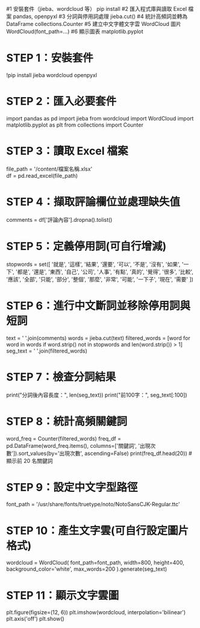 #1 安裝套件（jieba、wordcloud 等）	pip install
#2	匯入程式庫與讀取 Excel 檔案     	pandas, openpyxl
#3	分詞與停用詞處理	                jieba.cut()
#4	統計高頻詞並轉為                  DataFrame	collections.Counter
#5	建立中文字體文字雲 WordCloud 圖片	WordCloud(font_path=...)
#6	顯示圖表                        	matplotlib.pyplot
# STEP 1：安裝套件
!pip install jieba wordcloud openpyxl

# STEP 2：匯入必要套件
import pandas as pd
import jieba
from wordcloud import WordCloud
import matplotlib.pyplot as plt
from collections import Counter

# STEP 3：讀取 Excel 檔案
file_path = '/content/檔案名稱.xlsx'  
df = pd.read_excel(file_path)

# STEP 4：擷取評論欄位並處理缺失值
comments = df['評論內容'].dropna().tolist()

# STEP 5：定義停用詞(可自行增減)
stopwords = set([
    '就是', '這樣', '結果', '還要', '可以', '不是', '沒有', '如果', '一下', '都是', '還是',
    '東西', '自己', '公司', '人事', '有點', '真的', '覺得', '很多', '比較', '應該',
    '全部', '只能', '部分', '整個', '那麼', '非常', '可能', '一下子', '現在', '需要'
])

# STEP 6：進行中文斷詞並移除停用詞與短詞
text = ' '.join(comments)
words = jieba.cut(text)
filtered_words = [word for word in words if word.strip() not in stopwords and len(word.strip()) > 1]
seg_text = ' '.join(filtered_words)

# STEP 7：檢查分詞結果
print("分詞後內容長度：", len(seg_text))
print("前100字：", seg_text[:100])

# STEP 8：統計高頻關鍵詞
word_freq = Counter(filtered_words)
freq_df = pd.DataFrame(word_freq.items(), columns=['關鍵詞', '出現次數']).sort_values(by='出現次數', ascending=False)
print(freq_df.head(20))  # 顯示前 20 名關鍵詞

# STEP 9：設定中文字型路徑
font_path = '/usr/share/fonts/truetype/noto/NotoSansCJK-Regular.ttc'

# STEP 10：產生文字雲(可自行設定圖片格式)
wordcloud = WordCloud(
    font_path=font_path,
    width=800,
    height=400,
    background_color='white',
    max_words=200
).generate(seg_text)

# STEP 11：顯示文字雲圖
plt.figure(figsize=(12, 6))
plt.imshow(wordcloud, interpolation='bilinear')
plt.axis('off')
plt.show()
